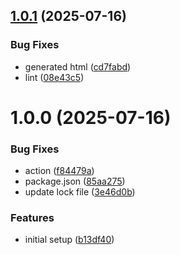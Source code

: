 ## [1.0.1](https://github.com/mastering-genkit/mastering-genkit-go/compare/v1.0.0...v1.0.1) (2025-07-16)


### Bug Fixes

* generated html ([cd7fabd](https://github.com/mastering-genkit/mastering-genkit-go/commit/cd7fabda65833329f0926b9288d01c57984dd103))
* lint ([08e43c5](https://github.com/mastering-genkit/mastering-genkit-go/commit/08e43c5d72dba59ed3ca3c8d9917e262b06e1ed1))

# 1.0.0 (2025-07-16)


### Bug Fixes

* action ([f84479a](https://github.com/mastering-genkit/mastering-genkit-go/commit/f84479a2e1103805be56f97e40745cd0d9e90971))
* package.json ([85aa275](https://github.com/mastering-genkit/mastering-genkit-go/commit/85aa275372451ccbf532f16a0d8c3c9d93e6da20))
* update lock file ([3e46d0b](https://github.com/mastering-genkit/mastering-genkit-go/commit/3e46d0b8aa596807b74d5bfb32ee0157c87679c8))


### Features

* initial setup ([b13df40](https://github.com/mastering-genkit/mastering-genkit-go/commit/b13df40d04c2aa28b63a797db068b45bd1639d4a))
